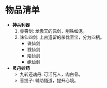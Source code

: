 # 物品清单

- **神兵利器**
  1. 赤霄剑: 龙傲天的佩剑，削铁如泥。
  2. 诛仙四剑: 上古遗留的杀伐至宝，分为四柄。
     - 诛仙剑
     - 戮仙剑
     - 陷仙剑
     - 绝仙剑
- **灵丹妙药**
  - 九转还魂丹: 可活死人，肉白骨。
  - 菩提子: 辅助悟道，提升心境。